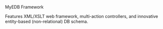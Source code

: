 MyEDB Framework

Features XML/XSLT web framework, multi-action controllers, and innovative entity-based (non-relational) DB schema.

